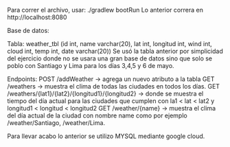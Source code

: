 Para correr el archivo, usar: ./gradlew bootRun 
Lo anterior correra en http://localhost:8080

Base de datos:

Tabla: weather_tbl (id int, name varchar(20), lat int, longitud int, wind int, cloud int, temp int, date varchar(20))
Se usó la tabla anterior por simplicidad del ejercicio donde no se usara una gran base de datos sino que solo se poblo con Santiago y Lima para los días 3,4,5 y 6 de mayo.

Endpoints:
 POST /addWeather -> agrega un nuevo atributo a la tabla
 GET /weathers -> muestra el clima de todas las ciudades en todos los días.
 GET /weathers/{lat1}/{lat2}/{longitud1}/{longitud2} -> donde se muestra el tiempo del día actual para las ciudades que cumplen con la1 < lat < lat2 y longitud1 < longitud < longitud2
 GET /weather/{name} -> muestra el clima del día actual de la ciudad con nombre name como por ejemplo /weather/Santiago, /weather/Lima.


Para llevar acabo lo anterior se utilizo MYSQL mediante google cloud.
